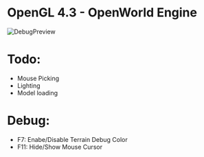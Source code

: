 # OpenGL 4.3 - OpenWorld Engine

![DebugPreview](https://user-images.githubusercontent.com/2057932/229257600-f313ba5d-b9d7-4b42-85d8-dbdc6bfff882.png)

# Todo:
* Mouse Picking
* Lighting
* Model loading

# Debug:
* F7: Enabe/Disable Terrain Debug Color
* F11: Hide/Show Mouse Cursor
